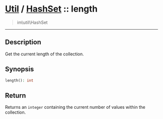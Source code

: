 # [Util](Util.md) / [HashSet](Util-HashSet.md) :: length
 > im\util\HashSet
____

## Description
Get the current length of the collection.

## Synopsis
```php
length(): int
```

## Return
Returns an `integer` containing the current number of
values within the collection.
